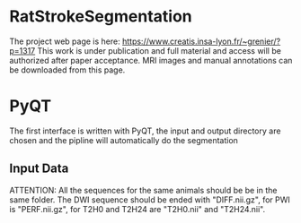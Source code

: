 # RatStrokeSegmentation

The project web page is here: https://www.creatis.insa-lyon.fr/~grenier/?p=1317
This work is under publication and full material and access will be authorized after paper acceptance.
MRI images and manual annotations can be downloaded from this page.

# PyQT
The first interface is written with PyQT, the input and output directory are chosen and the pipline will automatically do the segmentation

## Input Data
ATTENTION: All the sequences for the same animals should be be in the same folder. 
The DWI sequence should be ended with "DIFF.nii.gz", for PWI is "PERF.nii.gz", for T2H0 and T2H24 are "T2H0.nii" and "T2H24.nii". 
